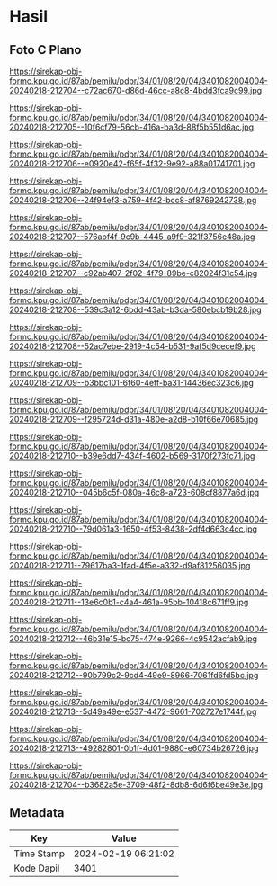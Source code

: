# Hasil

## Foto C Plano

https://sirekap-obj-formc.kpu.go.id/87ab/pemilu/pdpr/34/01/08/20/04/3401082004004-20240218-212704--c72ac670-d86d-46cc-a8c8-4bdd3fca9c99.jpg

https://sirekap-obj-formc.kpu.go.id/87ab/pemilu/pdpr/34/01/08/20/04/3401082004004-20240218-212705--10f6cf79-56cb-416a-ba3d-88f5b551d6ac.jpg

https://sirekap-obj-formc.kpu.go.id/87ab/pemilu/pdpr/34/01/08/20/04/3401082004004-20240218-212706--e0920e42-f65f-4f32-9e92-a88a01741701.jpg

https://sirekap-obj-formc.kpu.go.id/87ab/pemilu/pdpr/34/01/08/20/04/3401082004004-20240218-212706--24f94ef3-a759-4f42-bcc8-af8769242738.jpg

https://sirekap-obj-formc.kpu.go.id/87ab/pemilu/pdpr/34/01/08/20/04/3401082004004-20240218-212707--576abf4f-9c9b-4445-a9f9-321f3756e48a.jpg

https://sirekap-obj-formc.kpu.go.id/87ab/pemilu/pdpr/34/01/08/20/04/3401082004004-20240218-212707--c92ab407-2f02-4f79-89be-c82024f31c54.jpg

https://sirekap-obj-formc.kpu.go.id/87ab/pemilu/pdpr/34/01/08/20/04/3401082004004-20240218-212708--539c3a12-6bdd-43ab-b3da-580ebcb19b28.jpg

https://sirekap-obj-formc.kpu.go.id/87ab/pemilu/pdpr/34/01/08/20/04/3401082004004-20240218-212708--52ac7ebe-2919-4c54-b531-9af5d9cecef9.jpg

https://sirekap-obj-formc.kpu.go.id/87ab/pemilu/pdpr/34/01/08/20/04/3401082004004-20240218-212709--b3bbc101-6f60-4eff-ba31-14436ec323c6.jpg

https://sirekap-obj-formc.kpu.go.id/87ab/pemilu/pdpr/34/01/08/20/04/3401082004004-20240218-212709--f295724d-d31a-480e-a2d8-b10f66e70685.jpg

https://sirekap-obj-formc.kpu.go.id/87ab/pemilu/pdpr/34/01/08/20/04/3401082004004-20240218-212710--b39e6dd7-434f-4602-b569-3170f273fc71.jpg

https://sirekap-obj-formc.kpu.go.id/87ab/pemilu/pdpr/34/01/08/20/04/3401082004004-20240218-212710--045b6c5f-080a-46c8-a723-608cf8877a6d.jpg

https://sirekap-obj-formc.kpu.go.id/87ab/pemilu/pdpr/34/01/08/20/04/3401082004004-20240218-212710--79d061a3-1650-4f53-8438-2df4d663c4cc.jpg

https://sirekap-obj-formc.kpu.go.id/87ab/pemilu/pdpr/34/01/08/20/04/3401082004004-20240218-212711--79617ba3-1fad-4f5e-a332-d9af81256035.jpg

https://sirekap-obj-formc.kpu.go.id/87ab/pemilu/pdpr/34/01/08/20/04/3401082004004-20240218-212711--13e6c0b1-c4a4-461a-95bb-10418c671ff9.jpg

https://sirekap-obj-formc.kpu.go.id/87ab/pemilu/pdpr/34/01/08/20/04/3401082004004-20240218-212712--46b31e15-bc75-474e-9266-4c9542acfab9.jpg

https://sirekap-obj-formc.kpu.go.id/87ab/pemilu/pdpr/34/01/08/20/04/3401082004004-20240218-212712--90b799c2-9cd4-49e9-8966-7061fd6fd5bc.jpg

https://sirekap-obj-formc.kpu.go.id/87ab/pemilu/pdpr/34/01/08/20/04/3401082004004-20240218-212713--5d49a49e-e537-4472-9661-702727e1744f.jpg

https://sirekap-obj-formc.kpu.go.id/87ab/pemilu/pdpr/34/01/08/20/04/3401082004004-20240218-212713--49282801-0b1f-4d01-9880-e60734b26726.jpg

https://sirekap-obj-formc.kpu.go.id/87ab/pemilu/pdpr/34/01/08/20/04/3401082004004-20240218-212704--b3682a5e-3709-48f2-8db8-6d6f6be49e3e.jpg


## Metadata

| Key        | Value               |
| ---------- | ------------------- |
| Time Stamp | 2024-02-19 06:21:02 |
| Kode Dapil | 3401                |



